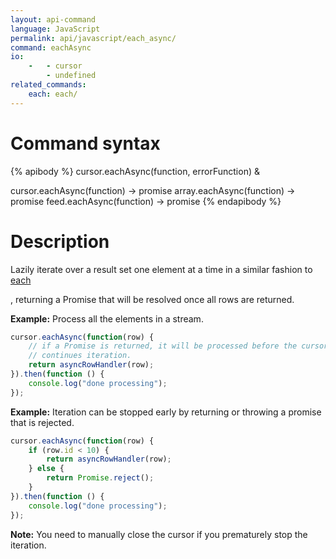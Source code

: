 ```yaml
---
layout: api-command
language: JavaScript
permalink: api/javascript/each_async/
command: eachAsync
io:
    -   - cursor
        - undefined
related_commands:
    each: each/
---
```


# Command syntax #

{% apibody %}
cursor.eachAsync(function, errorFunction) &

cursor.eachAsync(function) &rarr; promise
array.eachAsync(function) &rarr; promise
feed.eachAsync(function) &rarr; promise
{% endapibody %}

# Description #

Lazily iterate over a result set one element at a time in a similar fashion to [each](/api/javascript/each/)

, returning a Promise that will be resolved once all rows are returned.

__Example:__ Process all the elements in a stream.

```js
cursor.eachAsync(function(row) {
    // if a Promise is returned, it will be processed before the cursor
    // continues iteration.
    return asyncRowHandler(row);
}).then(function () {
    console.log("done processing"); 
});
```

__Example:__ Iteration can be stopped early by returning or throwing a promise that is rejected.

```js
cursor.eachAsync(function(row) {
    if (row.id < 10) {
        return asyncRowHandler(row);
    } else {
        return Promise.reject();
    }
}).then(function () {
    console.log("done processing"); 
});
```

__Note:__ You need to manually close the cursor if you prematurely stop the iteration.
